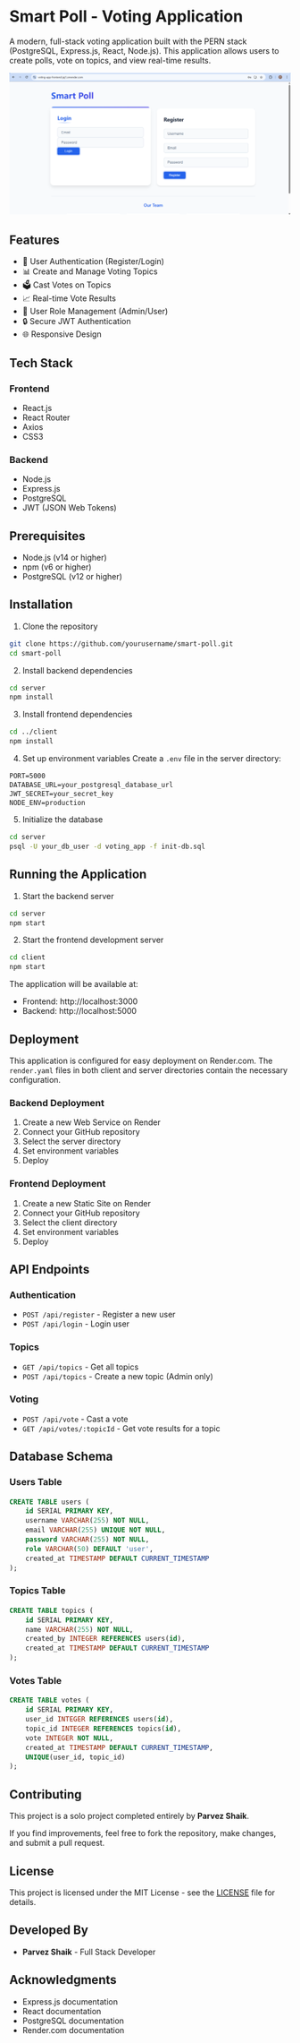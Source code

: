 # Smart Poll - Voting Application

A modern, full-stack voting application built with the PERN stack (PostgreSQL, Express.js, React, Node.js). This application allows users to create polls, vote on topics, and view real-time results.

![Voting App Screenshot](client/public/screenshot.png)

## Features

- 🔐 User Authentication (Register/Login)
- 📊 Create and Manage Voting Topics
- 🗳️ Cast Votes on Topics
- 📈 Real-time Vote Results
- 👥 User Role Management (Admin/User)
- 🔒 Secure JWT Authentication
- 🌐 Responsive Design

## Tech Stack

### Frontend
- React.js
- React Router
- Axios
- CSS3

### Backend
- Node.js
- Express.js
- PostgreSQL
- JWT (JSON Web Tokens)

## Prerequisites

- Node.js (v14 or higher)
- npm (v6 or higher)
- PostgreSQL (v12 or higher)

## Installation

1. Clone the repository
```bash
git clone https://github.com/yourusername/smart-poll.git
cd smart-poll
```

2. Install backend dependencies
```bash
cd server
npm install
```

3. Install frontend dependencies
```bash
cd ../client
npm install
```

4. Set up environment variables
Create a `.env` file in the server directory:
```env
PORT=5000
DATABASE_URL=your_postgresql_database_url
JWT_SECRET=your_secret_key
NODE_ENV=production
```

5. Initialize the database
```bash
cd server
psql -U your_db_user -d voting_app -f init-db.sql
```

## Running the Application

1. Start the backend server
```bash
cd server
npm start
```

2. Start the frontend development server
```bash
cd client
npm start
```

The application will be available at:
- Frontend: http://localhost:3000
- Backend: http://localhost:5000

## Deployment

This application is configured for easy deployment on Render.com. The `render.yaml` files in both client and server directories contain the necessary configuration.

### Backend Deployment
1. Create a new Web Service on Render
2. Connect your GitHub repository
3. Select the server directory
4. Set environment variables
5. Deploy

### Frontend Deployment
1. Create a new Static Site on Render
2. Connect your GitHub repository
3. Select the client directory
4. Set environment variables
5. Deploy

## API Endpoints

### Authentication
- `POST /api/register` - Register a new user
- `POST /api/login` - Login user

### Topics
- `GET /api/topics` - Get all topics
- `POST /api/topics` - Create a new topic (Admin only)

### Voting
- `POST /api/vote` - Cast a vote
- `GET /api/votes/:topicId` - Get vote results for a topic

## Database Schema

### Users Table
```sql
CREATE TABLE users (
    id SERIAL PRIMARY KEY,
    username VARCHAR(255) NOT NULL,
    email VARCHAR(255) UNIQUE NOT NULL,
    password VARCHAR(255) NOT NULL,
    role VARCHAR(50) DEFAULT 'user',
    created_at TIMESTAMP DEFAULT CURRENT_TIMESTAMP
);
```

### Topics Table
```sql
CREATE TABLE topics (
    id SERIAL PRIMARY KEY,
    name VARCHAR(255) NOT NULL,
    created_by INTEGER REFERENCES users(id),
    created_at TIMESTAMP DEFAULT CURRENT_TIMESTAMP
);
```

### Votes Table
```sql
CREATE TABLE votes (
    id SERIAL PRIMARY KEY,
    user_id INTEGER REFERENCES users(id),
    topic_id INTEGER REFERENCES topics(id),
    vote INTEGER NOT NULL,
    created_at TIMESTAMP DEFAULT CURRENT_TIMESTAMP,
    UNIQUE(user_id, topic_id)
);
```

## Contributing

This project is a solo project completed entirely by **Parvez Shaik**.

If you find improvements, feel free to fork the repository, make changes, and submit a pull request.

## License

This project is licensed under the MIT License - see the [LICENSE](LICENSE) file for details.

## Developed By

- **Parvez Shaik** - Full Stack Developer

## Acknowledgments

- Express.js documentation
- React documentation
- PostgreSQL documentation
- Render.com documentation

